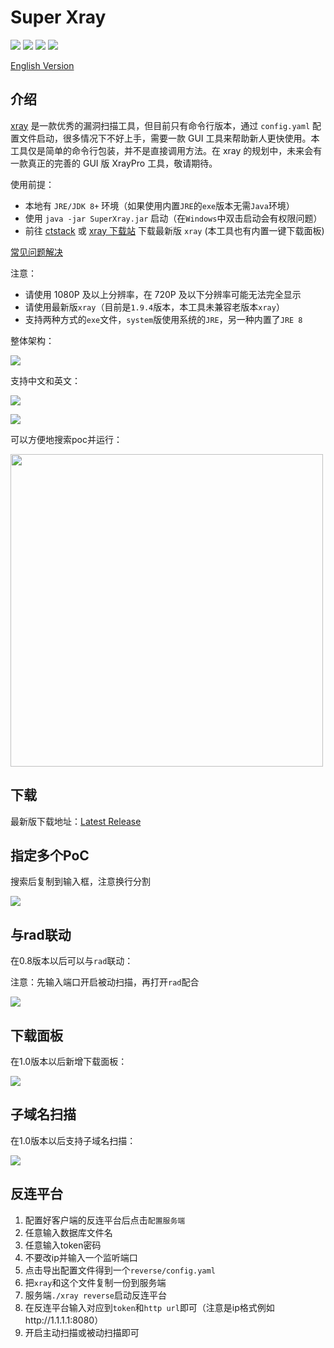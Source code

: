 # Super Xray
[![](https://img.shields.io/github/v/release/4ra1n/super-xray)](https://github.com/4ra1n/super-xray/releases/latest)
![](https://img.shields.io/github/downloads/4ra1n/super-xray/total)
![](https://img.shields.io/badge/build-JDK8-orange)
![](https://img.shields.io/badge/Java%20Code%20Lines-6054-orange)

[English Version](doc/README.md)

## 介绍

[xray](https://github.com/chaitin/xray) 是一款优秀的漏洞扫描工具，但目前只有命令行版本，通过 `config.yaml` 配置文件启动，很多情况下不好上手，需要一款 GUI 工具来帮助新人更快使用。本工具仅是简单的命令行包装，并不是直接调用方法。在 xray 的规划中，未来会有一款真正的完善的 GUI 版 XrayPro 工具，敬请期待。

使用前提：
- 本地有 `JRE/JDK 8+` 环境（如果使用内置`JRE`的`exe`版本无需`Java`环境）
- 使用 `java -jar SuperXray.jar` 启动（在`Windows`中双击启动会有权限问题）
- 前往 [ctstack](https://stack.chaitin.com/tool/detail?id=1) 或 [xray 下载站](https://download.xray.cool) 下载最新版 `xray` (本工具也有内置一键下载面板)

[常见问题解决](https://github.com/4ra1n/super-xray/issues/98)

注意：
- 请使用 1080P 及以上分辨率，在 720P 及以下分辨率可能无法完全显示
- 请使用最新版`xray`（目前是`1.9.4`版本，本工具未兼容老版本`xray`）
- 支持两种方式的`exe`文件，`system`版使用系统的`JRE`，另一种内置了`JRE 8`

整体架构：

![](img/00000.png)

支持中文和英文：

![](img/00001.jpg)

![](img/00002.jpg)

可以方便地搜索poc并运行：

<img src="img/21.png" width="500px">

## 下载

最新版下载地址：[Latest Release](https://github.com/4ra1n/super-xray/releases/latest)

## 指定多个PoC

搜索后复制到输入框，注意换行分割

![](img/00007.png)

## 与rad联动

在0.8版本以后可以与`rad`联动：

注意：先输入端口开启被动扫描，再打开`rad`配合

![](img/20.png)

## 下载面板

在1.0版本以后新增下载面板：

![](img/00006.png)

## 子域名扫描

在1.0版本以后支持子域名扫描：

![](img/00005.jpg)

## 反连平台

1. 配置好客户端的反连平台后点击`配置服务端`
2. 任意输入数据库文件名
3. 任意输入token密码
4. 不要改ip并输入一个监听端口
5. 点击导出配置文件得到一个`reverse/config.yaml`
6. 把`xray`和这个文件复制一份到服务端
7. 服务端`./xray reverse`启动反连平台
8. 在反连平台输入对应到`token`和`http url`即可（注意是ip格式例如http://1.1.1.1:8080）
9. 开启主动扫描或被动扫描即可
